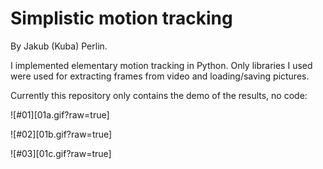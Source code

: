 # Simplistic motion tracking

By Jakub (Kuba) Perlin.

I implemented elementary motion tracking in Python. Only libraries I used were used for extracting frames from video and loading/saving pictures.

Currently this repository only contains the demo of the results, no code:

![#01][01a.gif?raw=true]


![#02][01b.gif?raw=true]


![#03][01c.gif?raw=true]
